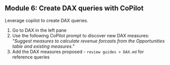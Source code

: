## Module 6: Create DAX queries with CoPilot

Leverage copilot to create DAX queries.

1. Go to DAX in the left pane
2. Use the following CoPilot prompt to discover new DAX measures: _"Suggest measures to calculate revenue forcasts from the Opportunities table and existing measures."_
3. Add the DAX measures proposed - `review guides > DAX.md` for reference queries
